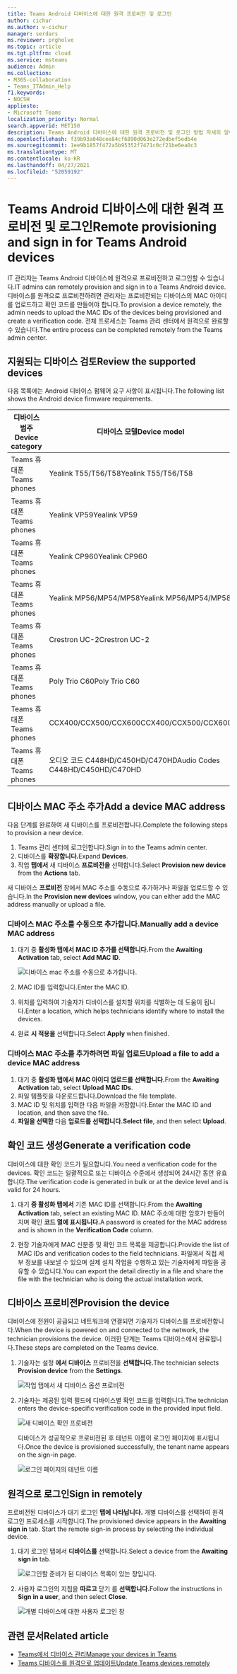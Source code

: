 ```yaml
---
title: Teams Android 디바이스에 대한 원격 프로비전 및 로그인
author: cichur
ms.author: v-cichur
manager: serdars
ms.reviewer: prgholve
ms.topic: article
ms.tgt.pltfrm: cloud
ms.service: msteams
audience: Admin
ms.collection:
- M365-collaboration
- Teams_ITAdmin_Help
f1.keywords:
- NOCSH
appliesto:
- Microsoft Teams
localization_priority: Normal
search.appverid: MET150
description: Teams Android 디바이스에 대한 원격 프로비전 및 로그인 방법 자세히 알아보기
ms.openlocfilehash: f39b93a048cee84cf6890d063e272edbef5edb4e
ms.sourcegitcommit: 1ee9b1857f472a5b95352f7471c0cf21be6ea0c3
ms.translationtype: MT
ms.contentlocale: ko-KR
ms.lasthandoff: 04/27/2021
ms.locfileid: "52059192"
---
```

# <a name="remote-provisioning-and-sign-in-for-teams-android-devices"></a><span data-ttu-id="55076-103">Teams Android 디바이스에 대한 원격 프로비전 및 로그인</span><span class="sxs-lookup"><span data-stu-id="55076-103">Remote provisioning and sign in for Teams Android devices</span></span>

<span data-ttu-id="55076-104">IT 관리자는 Teams Android 디바이스에 원격으로 프로비전하고 로그인할 수 있습니다.</span><span class="sxs-lookup"><span data-stu-id="55076-104">IT admins can remotely provision and sign in to a Teams Android device.</span></span> <span data-ttu-id="55076-105">디바이스를 원격으로 프로비전하려면 관리자는 프로비전되는 디바이스의 MAC 아이디를 업로드하고 확인 코드를 만들어야 합니다.</span><span class="sxs-lookup"><span data-stu-id="55076-105">To provision a device remotely, the admin needs to upload the MAC IDs of the devices being provisioned and create a verification code.</span></span> <span data-ttu-id="55076-106">전체 프로세스는 Teams 관리 센터에서 원격으로 완료할 수 있습니다.</span><span class="sxs-lookup"><span data-stu-id="55076-106">The entire process can be completed remotely from the Teams admin center.</span></span>

## <a name="review-the-supported-devices"></a><span data-ttu-id="55076-107">지원되는 디바이스 검토</span><span class="sxs-lookup"><span data-stu-id="55076-107">Review the supported devices</span></span>

<span data-ttu-id="55076-108">다음 목록에는 Android 디바이스 펌웨어 요구 사항이 표시됩니다.</span><span class="sxs-lookup"><span data-stu-id="55076-108">The following list shows the Android device firmware requirements.</span></span>

|<span data-ttu-id="55076-109">디바이스 범주</span><span class="sxs-lookup"><span data-stu-id="55076-109">Device category</span></span>|<span data-ttu-id="55076-110">디바이스 모델</span><span class="sxs-lookup"><span data-stu-id="55076-110">Device model</span></span>|<span data-ttu-id="55076-111">펌웨어 버전</span><span class="sxs-lookup"><span data-stu-id="55076-111">Firmware version</span></span>|
|-|-|-|
|<span data-ttu-id="55076-112">Teams 휴대폰</span><span class="sxs-lookup"><span data-stu-id="55076-112">Teams phones</span></span>|<span data-ttu-id="55076-113">Yealink T55/T56/T58</span><span class="sxs-lookup"><span data-stu-id="55076-113">Yealink T55/T56/T58</span></span>|<span data-ttu-id="55076-114">58.15.0.124</span><span class="sxs-lookup"><span data-stu-id="55076-114">58.15.0.124</span></span>|
|<span data-ttu-id="55076-115">Teams 휴대폰</span><span class="sxs-lookup"><span data-stu-id="55076-115">Teams phones</span></span>|<span data-ttu-id="55076-116">Yealink VP59</span><span class="sxs-lookup"><span data-stu-id="55076-116">Yealink VP59</span></span>|<span data-ttu-id="55076-117">91.15.0.58</span><span class="sxs-lookup"><span data-stu-id="55076-117">91.15.0.58</span></span>|
|<span data-ttu-id="55076-118">Teams 휴대폰</span><span class="sxs-lookup"><span data-stu-id="55076-118">Teams phones</span></span>|<span data-ttu-id="55076-119">Yealink CP960</span><span class="sxs-lookup"><span data-stu-id="55076-119">Yealink CP960</span></span>|<span data-ttu-id="55076-120">73.15.0.117</span><span class="sxs-lookup"><span data-stu-id="55076-120">73.15.0.117</span></span>|
|<span data-ttu-id="55076-121">Teams 휴대폰</span><span class="sxs-lookup"><span data-stu-id="55076-121">Teams phones</span></span>|<span data-ttu-id="55076-122">Yealink MP56/MP54/MP58</span><span class="sxs-lookup"><span data-stu-id="55076-122">Yealink MP56/MP54/MP58</span></span>|<span data-ttu-id="55076-123">122.15.0.36</span><span class="sxs-lookup"><span data-stu-id="55076-123">122.15.0.36</span></span>|
|<span data-ttu-id="55076-124">Teams 휴대폰</span><span class="sxs-lookup"><span data-stu-id="55076-124">Teams phones</span></span>|<span data-ttu-id="55076-125">Crestron UC-2</span><span class="sxs-lookup"><span data-stu-id="55076-125">Crestron UC-2</span></span>|<span data-ttu-id="55076-126">1.0.3.52</span><span class="sxs-lookup"><span data-stu-id="55076-126">1.0.3.52</span></span>|
|<span data-ttu-id="55076-127">Teams 휴대폰</span><span class="sxs-lookup"><span data-stu-id="55076-127">Teams phones</span></span>|  <span data-ttu-id="55076-128">Poly Trio C60</span><span class="sxs-lookup"><span data-stu-id="55076-128">Poly Trio C60</span></span>|  <span data-ttu-id="55076-129">7.0.2.1071</span><span class="sxs-lookup"><span data-stu-id="55076-129">7.0.2.1071</span></span>|
|<span data-ttu-id="55076-130">Teams 휴대폰</span><span class="sxs-lookup"><span data-stu-id="55076-130">Teams phones</span></span>|  <span data-ttu-id="55076-131">CCX400/CCX500/CCX600</span><span class="sxs-lookup"><span data-stu-id="55076-131">CCX400/CCX500/CCX600</span></span>    |<span data-ttu-id="55076-132">7.0.2.1072</span><span class="sxs-lookup"><span data-stu-id="55076-132">7.0.2.1072</span></span>|
|<span data-ttu-id="55076-133">Teams 휴대폰</span><span class="sxs-lookup"><span data-stu-id="55076-133">Teams phones</span></span>|  <span data-ttu-id="55076-134">오디오 코드 C448HD/C450HD/C470HD</span><span class="sxs-lookup"><span data-stu-id="55076-134">Audio Codes C448HD/C450HD/C470HD</span></span>|   <span data-ttu-id="55076-135">1.10.120</span><span class="sxs-lookup"><span data-stu-id="55076-135">1.10.120</span></span>|

## <a name="add-a-device-mac-address"></a><span data-ttu-id="55076-136">디바이스 MAC 주소 추가</span><span class="sxs-lookup"><span data-stu-id="55076-136">Add a device MAC address</span></span>

<span data-ttu-id="55076-137">다음 단계를 완료하여 새 디바이스를 프로비전합니다.</span><span class="sxs-lookup"><span data-stu-id="55076-137">Complete the following steps to provision a new device.</span></span>

1. <span data-ttu-id="55076-138">Teams 관리 센터에 로그인합니다.</span><span class="sxs-lookup"><span data-stu-id="55076-138">Sign in to the Teams admin center.</span></span>
2. <span data-ttu-id="55076-139">디바이스를 **확장합니다.**</span><span class="sxs-lookup"><span data-stu-id="55076-139">Expand **Devices**.</span></span>
3. <span data-ttu-id="55076-140">작업 **탭에서** 새 디바이스 **프로비전을** 선택합니다.</span><span class="sxs-lookup"><span data-stu-id="55076-140">Select **Provision new device** from the **Actions** tab.</span></span>

<span data-ttu-id="55076-141">새 디바이스 **프로비전** 창에서 MAC 주소를 수동으로 추가하거나 파일을 업로드할 수 있습니다.</span><span class="sxs-lookup"><span data-stu-id="55076-141">In the **Provision new devices** window, you can either add the MAC address manually or upload a file.</span></span>

### <a name="manually-add-a-device-mac-address"></a><span data-ttu-id="55076-142">디바이스 MAC 주소를 수동으로 추가합니다.</span><span class="sxs-lookup"><span data-stu-id="55076-142">Manually add a device MAC address</span></span>

1. <span data-ttu-id="55076-143">대기 중 **활성화 탭에서** **MAC ID 추가를 선택합니다.**</span><span class="sxs-lookup"><span data-stu-id="55076-143">From the **Awaiting Activation** tab, select **Add MAC ID**.</span></span>

   ![디바이스 mac 주소를 수동으로 추가합니다.](../media/remote-provision-6.png)

1. <span data-ttu-id="55076-145">MAC ID를 입력합니다.</span><span class="sxs-lookup"><span data-stu-id="55076-145">Enter the MAC ID.</span></span>
1. <span data-ttu-id="55076-146">위치를 입력하여 기술자가 디바이스를 설치할 위치를 식별하는 데 도움이 됩니다.</span><span class="sxs-lookup"><span data-stu-id="55076-146">Enter a location, which helps technicians identify where to install the devices.</span></span>
1. <span data-ttu-id="55076-147">완료 **시 적용을** 선택합니다.</span><span class="sxs-lookup"><span data-stu-id="55076-147">Select **Apply** when finished.</span></span>

### <a name="upload-a-file-to-add-a-device-mac-address"></a><span data-ttu-id="55076-148">디바이스 MAC 주소를 추가하려면 파일 업로드</span><span class="sxs-lookup"><span data-stu-id="55076-148">Upload a file to add a device MAC address</span></span>

1. <span data-ttu-id="55076-149">대기 중 **활성화 탭에서** **MAC 아이디 업로드를 선택합니다.**</span><span class="sxs-lookup"><span data-stu-id="55076-149">From the **Awaiting Activation** tab, select **Upload MAC IDs**.</span></span>
2. <span data-ttu-id="55076-150">파일 템플릿을 다운로드합니다.</span><span class="sxs-lookup"><span data-stu-id="55076-150">Download the file template.</span></span>
3. <span data-ttu-id="55076-151">MAC ID 및 위치를 입력한 다음 파일을 저장합니다.</span><span class="sxs-lookup"><span data-stu-id="55076-151">Enter the MAC ID and location, and then save the file.</span></span>
4. <span data-ttu-id="55076-152">**파일을 선택한** 다음 **업로드를 선택합니다.**</span><span class="sxs-lookup"><span data-stu-id="55076-152">**Select file**, and then select **Upload**.</span></span>

## <a name="generate-a-verification-code"></a><span data-ttu-id="55076-153">확인 코드 생성</span><span class="sxs-lookup"><span data-stu-id="55076-153">Generate a verification code</span></span>

<span data-ttu-id="55076-154">디바이스에 대한 확인 코드가 필요합니다.</span><span class="sxs-lookup"><span data-stu-id="55076-154">You need a verification code for the devices.</span></span> <span data-ttu-id="55076-155">확인 코드는 일괄적으로 또는 디바이스 수준에서 생성되어 24시간 동안 유효합니다.</span><span class="sxs-lookup"><span data-stu-id="55076-155">The verification code is generated in bulk or at the device level and is valid for 24 hours.</span></span>

1. <span data-ttu-id="55076-156">대기 **중 활성화 탭에서** 기존 MAC ID를 선택합니다.</span><span class="sxs-lookup"><span data-stu-id="55076-156">From the **Awaiting Activation** tab, select an existing MAC ID.</span></span>
   <span data-ttu-id="55076-157">MAC 주소에 대한 암호가 만들어지며 확인 **코드 열에 표시됩니다.**</span><span class="sxs-lookup"><span data-stu-id="55076-157">A password is created for the MAC address and is shown in the **Verification Code** column.</span></span>

2. <span data-ttu-id="55076-158">현장 기술자에게 MAC 신분증 및 확인 코드 목록을 제공합니다.</span><span class="sxs-lookup"><span data-stu-id="55076-158">Provide the list of MAC IDs and verification codes to the field technicians.</span></span> <span data-ttu-id="55076-159">파일에서 직접 세부 정보를 내보낼 수 있으며 실제 설치 작업을 수행하고 있는 기술자에게 파일을 공유할 수 있습니다.</span><span class="sxs-lookup"><span data-stu-id="55076-159">You can export the detail directly in a file and share the file with the technician who is doing the actual installation work.</span></span>

## <a name="provision-the-device"></a><span data-ttu-id="55076-160">디바이스 프로비전</span><span class="sxs-lookup"><span data-stu-id="55076-160">Provision the device</span></span>

<span data-ttu-id="55076-161">디바이스에 전원이 공급되고 네트워크에 연결되면 기술자가 디바이스를 프로비전합니다.</span><span class="sxs-lookup"><span data-stu-id="55076-161">When the device is powered on and connected to the network, the technician provisions the device.</span></span> <span data-ttu-id="55076-162">이러한 단계는 Teams 디바이스에서 완료됩니다.</span><span class="sxs-lookup"><span data-stu-id="55076-162">These steps are completed on the Teams device.</span></span>

1. <span data-ttu-id="55076-163">기술자는 설정 **에서 디바이스** 프로비전을 **선택합니다.**</span><span class="sxs-lookup"><span data-stu-id="55076-163">The technician selects **Provision device** from the **Settings**.</span></span>  

   ![작업 탭에서 새 디바이스 옵션 프로비전](../media/provision-device1.png)
  
2. <span data-ttu-id="55076-165">기술자는 제공된 입력 필드에 디바이스별 확인 코드를 입력합니다.</span><span class="sxs-lookup"><span data-stu-id="55076-165">The technician enters the device-specific verification code in the provided input field.</span></span>

   ![새 디바이스 확인 프로비전](../media/provision-device-verification1.png)

   <span data-ttu-id="55076-167">디바이스가 성공적으로 프로비전된 후 테넌트 이름이 로그인 페이지에 표시됩니다.</span><span class="sxs-lookup"><span data-stu-id="55076-167">Once the device is provisioned successfully, the tenant name appears on the sign-in page.</span></span>

   ![로그인 페이지의 테넌트 이름](../media/provision-code.png)

## <a name="sign-in-remotely"></a><span data-ttu-id="55076-169">원격으로 로그인</span><span class="sxs-lookup"><span data-stu-id="55076-169">Sign in remotely</span></span>

<span data-ttu-id="55076-170">프로비전된 디바이스가 대기 로그인 **탭에 나타납니다.** 개별 디바이스를 선택하여 원격 로그인 프로세스를 시작합니다.</span><span class="sxs-lookup"><span data-stu-id="55076-170">The provisioned device appears in the **Awaiting sign in** tab. Start the remote sign-in process by selecting the individual device.</span></span>

1. <span data-ttu-id="55076-171">대기 로그인 탭에서 **디바이스를** 선택합니다.</span><span class="sxs-lookup"><span data-stu-id="55076-171">Select a device from the **Awaiting sign in** tab.</span></span>

   ![로그인할 준비가 된 디바이스 목록이 있는 창입니다.](../media/remote-device1.png)

2. <span data-ttu-id="55076-173">사용자 로그인의 지침을 **따르고** 닫기 를 **선택합니다.**</span><span class="sxs-lookup"><span data-stu-id="55076-173">Follow the instructions in **Sign in a user**, and then select **Close**.</span></span>

   ![개별 디바이스에 대한 사용자 로그인 창](../media/sign-in-user.png)

## <a name="related-article"></a><span data-ttu-id="55076-175">관련 문서</span><span class="sxs-lookup"><span data-stu-id="55076-175">Related article</span></span>

- [<span data-ttu-id="55076-176">Teams에서 디바이스 관리</span><span class="sxs-lookup"><span data-stu-id="55076-176">Manage your devices in Teams</span></span>](device-management.md)
- [<span data-ttu-id="55076-177">Teams 디바이스를 원격으로 업데이트</span><span class="sxs-lookup"><span data-stu-id="55076-177">Update Teams devices remotely</span></span>](remote-update.md)
